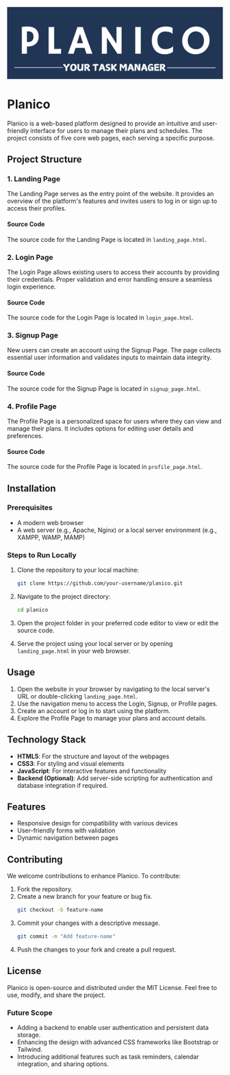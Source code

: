 <img src="./PLANICO Dark.svg">

# Planico

Planico is a web-based platform designed to provide an intuitive and user-friendly interface for users to manage their plans and schedules. The project consists of five core web pages, each serving a specific purpose.

## Project Structure

### 1. Landing Page
The Landing Page serves as the entry point of the website. It provides an overview of the platform's features and invites users to log in or sign up to access their profiles.

#### Source Code
The source code for the Landing Page is located in `landing_page.html`.

### 2. Login Page
The Login Page allows existing users to access their accounts by providing their credentials. Proper validation and error handling ensure a seamless login experience.

#### Source Code
The source code for the Login Page is located in `login_page.html`.

### 3. Signup Page
New users can create an account using the Signup Page. The page collects essential user information and validates inputs to maintain data integrity.

#### Source Code
The source code for the Signup Page is located in `signup_page.html`.

### 4. Profile Page
The Profile Page is a personalized space for users where they can view and manage their plans. It includes options for editing user details and preferences.

#### Source Code
The source code for the Profile Page is located in `profile_page.html`.

## Installation

### Prerequisites
- A modern web browser
- A web server (e.g., Apache, Nginx) or a local server environment (e.g., XAMPP, WAMP, MAMP)

### Steps to Run Locally
1. Clone the repository to your local machine:
   ```bash
   git clone https://github.com/your-username/planico.git
   ```

2. Navigate to the project directory:
   ```bash
   cd planico
   ```

3. Open the project folder in your preferred code editor to view or edit the source code.

4. Serve the project using your local server or by opening `landing_page.html` in your web browser.

## Usage

1. Open the website in your browser by navigating to the local server's URL or double-clicking `landing_page.html`.
2. Use the navigation menu to access the Login, Signup, or Profile pages.
3. Create an account or log in to start using the platform.
4. Explore the Profile Page to manage your plans and account details.

## Technology Stack

- **HTML5**: For the structure and layout of the webpages
- **CSS3**: For styling and visual elements
- **JavaScript**: For interactive features and functionality
- **Backend (Optional)**: Add server-side scripting for authentication and database integration if required.

## Features

- Responsive design for compatibility with various devices
- User-friendly forms with validation
- Dynamic navigation between pages

## Contributing

We welcome contributions to enhance Planico. To contribute:
1. Fork the repository.
2. Create a new branch for your feature or bug fix.
   ```bash
   git checkout -b feature-name
   ```
3. Commit your changes with a descriptive message.
   ```bash
   git commit -m "Add feature-name"
   ```
4. Push the changes to your fork and create a pull request.

## License

Planico is open-source and distributed under the MIT License. Feel free to use, modify, and share the project.

### Future Scope
- Adding a backend to enable user authentication and persistent data storage.
- Enhancing the design with advanced CSS frameworks like Bootstrap or Tailwind.
- Introducing additional features such as task reminders, calendar integration, and sharing options.
